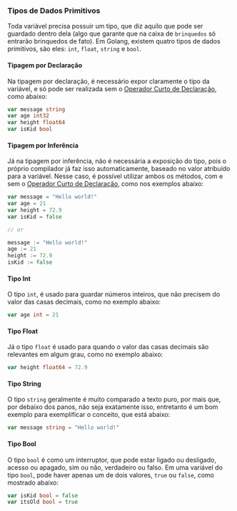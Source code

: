### Tipos de Dados Primitivos

Toda variável precisa possuir um tipo, que diz aquilo que pode ser guardado dentro dela (algo que garante que na caixa de `brinquedos` só entrarão brinquedos de fato). Em Golang, existem quatro tipos de dados primitivos, são eles: `int`, `float`, `string` e `bool`.

#### Tipagem por Declaração

Na tipagem por declaração, é necessário expor claramente o tipo da variável, e só pode ser realizada sem o [Operador Curto de Declaração](/topics/golang/ch01-fundamentals//ep03-short-variable-declaration-operator.md), como abaixo:

```go
var message string
var age int32
var height float64
var isKid bool
```

#### Tipagem por Inferência

Já na tipagem por inferência, não é necessária a exposição do tipo, pois o próprio compilador já faz isso automaticamente, baseado no valor atribuído para a variável. Nesse caso, é possível utilizar ambos os métodos, com e sem o [Operador Curto de Declaração](/topics/golang/ch01-fundamentals//ep03-short-variable-declaration-operator.md), como nos exemplos abaixo:

```go
var message = "Hello world!"
var age = 21
var height = 72.9
var isKid = false

// or

message := "Hello world!"
age := 21
height := 72.9
isKid := false
```

#### Tipo Int

O tipo `int`, é usado para guardar números inteiros, que não precisem do valor das casas decimais, como no exemplo abaixo:

```go
var age int = 21
```

#### Tipo Float

Já o tipo `float` é usado para quando o valor das casas decimais são relevantes em algum grau, como no exemplo abaixo:

```go
var height float64 = 72.9
```

#### Tipo String

O tipo `string` geralmente é muito comparado a texto puro, por mais que, por debaixo dos panos, não seja exatamente isso, entretanto é um bom exemplo para exemplificar o conceito, que está abaixo:

```go
var message string = "Hello world!"
```

#### Tipo Bool

O tipo `bool` é como um interruptor, que pode estar ligado ou desligado, acesso ou apagado, sim ou não, verdadeiro ou falso. Em uma variável do tipo `bool`, pode haver apenas um de dois valores, `true` ou `false`, como mostrado abaixo:

```go
var isKid bool = false
var itsOld bool = true
```